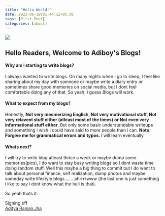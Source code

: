 ```yaml
---
title: "Hello World!"
date: 2022-06-18T01:44:12+05:30
tags: [First-Post]
categories: [about]
---
```


![](mario-hi-unscreen.gif)

## Hello Readers, Welcome to Adiboy's Blogs!

#### Why am I starting to write blogs?

I always wanted to write blogs. On many nights when i go to sleep, I feel like sharing about my day with someone or maybe write a diary entry or sometimes share good memories on social media, but I dont feel comfortable doing any of that. So yeah, I guess Blogs will work.

#### What to expect from my blogs?

Honestly, **Not very mesmerizing English, Not very motivational stuff, Not very relavent stuff either (atleast most of the times) or Not even very informational stuff either**.
But only some basic understandable writeups and something I wish I could have said to more people than i can. **Note: Forgive me for grammatical errors and typos.** I will learn eventually

#### Whats next?

I will try to write blog atleast thrice a week or maybe dump some memories(pics), I do want to stay busy writing blogs so I dont waste time doing random stuff. Well this maybe a big thing to commit but I do want to talk about personal finance, self realization, dump photos and maybe someday write lifestyle blogs....... phrrrrwww (the last one is just something i like to say i dont know what the hell is that).

So yeah thats it.
<br/>

Signing off \
[Aditya Ranjan Jha](https://github.com/adi4comp)
